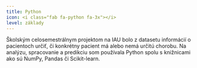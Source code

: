 ```yaml
---
title: Python
icon: <i class="fab fa-python fa-3x"></i>
level: základy
---
```

Školským celosemestrálnym projektom na IAU bolo z datasetu informácií o pacientoch určiť, či konkrétny pacient má alebo nemá určitú chorobu. Na analýzu, spracovanie a predikciu som používala Python spolu s knižnicami ako sú NumPy, Pandas či Scikit-learn.